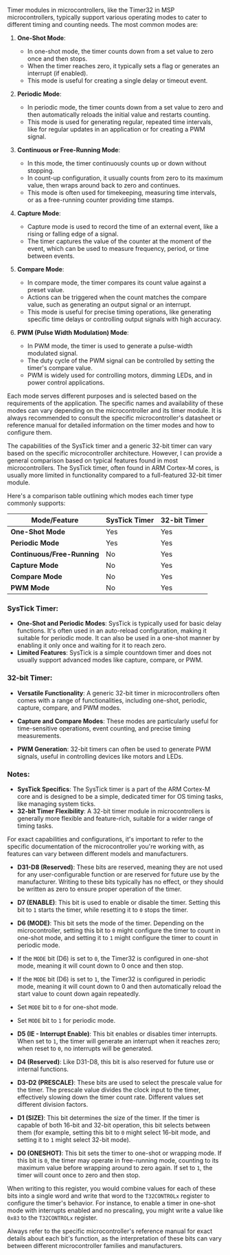 Timer modules in microcontrollers, like the Timer32 in MSP microcontrollers, typically support various operating modes to cater to different timing and counting needs. The most common modes are:

1. **One-Shot Mode**:

   - In one-shot mode, the timer counts down from a set value to zero once and then stops.
   - When the timer reaches zero, it typically sets a flag or generates an interrupt (if enabled).
   - This mode is useful for creating a single delay or timeout event.


2. **Periodic Mode**:
   - In periodic mode, the timer counts down from a set value to zero and then automatically reloads the initial value and restarts counting.
   - This mode is used for generating regular, repeated time intervals, like for regular updates in an application or for creating a PWM signal.

3. **Continuous or Free-Running Mode**:
   - In this mode, the timer continuously counts up or down without stopping.
   - In count-up configuration, it usually counts from zero to its maximum value, then wraps around back to zero and continues.
   - This mode is often used for timekeeping, measuring time intervals, or as a free-running counter providing time stamps.

4. **Capture Mode**:
   - Capture mode is used to record the time of an external event, like a rising or falling edge of a signal.
   - The timer captures the value of the counter at the moment of the event, which can be used to measure frequency, period, or time between events.


5. **Compare Mode**:
   - In compare mode, the timer compares its count value against a preset value.
   - Actions can be triggered when the count matches the compare value, such as generating an output signal or an interrupt.
   - This mode is useful for precise timing operations, like generating specific time delays or controlling output signals with high accuracy.

6. **PWM (Pulse Width Modulation) Mode**:
   - In PWM mode, the timer is used to generate a pulse-width modulated signal.
   - The duty cycle of the PWM signal can be controlled by setting the timer's compare value.
   - PWM is widely used for controlling motors, dimming LEDs, and in power control applications.

Each mode serves different purposes and is selected based on the requirements of the application. The specific names and availability of these modes can vary depending on the microcontroller and its timer module. It is always recommended to consult the specific microcontroller's datasheet or reference manual for detailed information on the timer modes and how to configure them.




The capabilities of the SysTick timer and a generic 32-bit timer can vary based on the specific microcontroller architecture. However, I can provide a general comparison based on typical features found in most microcontrollers. The SysTick timer, often found in ARM Cortex-M cores, is usually more limited in functionality compared to a full-featured 32-bit timer module.

Here's a comparison table outlining which modes each timer type commonly supports:

| Mode/Feature                | SysTick Timer | 32-bit Timer |
|-----------------------------|---------------|--------------|
| **One-Shot Mode**           | Yes           | Yes          |
| **Periodic Mode**           | Yes           | Yes          |
| **Continuous/Free-Running** | No            | Yes          |
| **Capture Mode**            | No            | Yes          |
| **Compare Mode**            | No            | Yes          |
| **PWM Mode**                | No            | Yes          |

### SysTick Timer:
- **One-Shot and Periodic Modes**: SysTick is typically used for basic delay functions. It's often used in an auto-reload configuration, making it suitable for periodic mode. It can also be used in a one-shot manner by enabling it only once and waiting for it to reach zero.
- **Limited Features**: SysTick is a simple countdown timer and does not usually support advanced modes like capture, compare, or PWM.

### 32-bit Timer:
- **Versatile Functionality**: A generic 32-bit timer in microcontrollers often comes with a range of functionalities, including one-shot, periodic, capture, compare, and PWM modes.

- **Capture and Compare Modes**: These modes are particularly useful for time-sensitive operations, event counting, and precise timing measurements.

- **PWM Generation**: 32-bit timers can often be used to generate PWM signals, useful in controlling devices like motors and LEDs.

### Notes:
- **SysTick Specifics**: The SysTick timer is a part of the ARM Cortex-M core and is designed to be a simple, dedicated timer for OS timing tasks, like managing system ticks.
- **32-bit Timer Flexibility**: A 32-bit timer module in microcontrollers is generally more flexible and feature-rich, suitable for a wider range of timing tasks.

For exact capabilities and configurations, it's important to refer to the specific documentation of the microcontroller you're working with, as features can vary between different models and manufacturers.

- **D31-D8 (Reserved)**: These bits are reserved, meaning they are not used for any user-configurable function or are reserved for future use by the manufacturer. Writing to these bits typically has no effect, or they should be written as zero to ensure proper operation of the timer.


- **D7 (ENABLE)**: This bit is used to enable or disable the timer. Setting this bit to `1` starts the timer, while resetting it to `0` stops the timer.

- **D6 (MODE)**: This bit sets the mode of the timer. Depending on the microcontroller, setting this bit to `0` might configure the timer to count in one-shot mode, and setting it to `1` might configure the timer to count in periodic mode.

- If the `MODE` bit (D6) is set to `0`, the Timer32 is configured in one-shot mode, meaning it will count down to 0 once and then stop.
- If the `MODE` bit (D6) is set to `1`, the Timer32 is configured in periodic mode, meaning it will count down to 0 and then automatically reload the start value to count down again repeatedly.

- Set `MODE` bit to `0` for one-shot mode.
- Set `MODE` bit to `1` for periodic mode.

- **D5 (IE - Interrupt Enable)**: This bit enables or disables timer interrupts. When set to `1`, the timer will generate an interrupt when it reaches zero; when reset to `0`, no interrupts will be generated.


- **D4 (Reserved)**: Like D31-D8, this bit is also reserved for future use or internal functions.


- **D3-D2 (PRESCALE)**: These bits are used to select the prescale value for the timer. The prescale value divides the clock input to the timer, effectively slowing down the timer count rate. Different values set different division factors.

- **D1 (SIZE)**: This bit determines the size of the timer. If the timer is capable of both 16-bit and 32-bit operation, this bit selects between them (for example, setting this bit to `0` might select 16-bit mode, and setting it to `1` might select 32-bit mode).

- **D0 (ONESHOT)**: This bit sets the timer to one-shot or wrapping mode. If this bit is `0`, the timer may operate in free-running mode, counting to its maximum value before wrapping around to zero again. If set to `1`, the timer will count once to zero and then stop.

When writing to this register, you would combine values for each of these bits into a single word and write that word to the `T32CONTROLx` register to configure the timer's behavior. For instance, to enable a timer in one-shot mode with interrupts enabled and no prescaling, you might write a value like `0x83` to the `T32CONTROLx` register.

Always refer to the specific microcontroller's reference manual for exact details about each bit's function, as the interpretation of these bits can vary between different microcontroller families and manufacturers.

